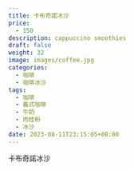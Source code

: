 ```yaml
---
title: 卡布奇諾冰沙
price:
  - 150
description: cappuccino smoothies
draft: false
weight: 32
image: images/coffee.jpg
categories:
  - 咖啡
  - 咖啡冰沙
tags:
  - 咖啡
  - 義式咖啡
  - 牛奶
  - 肉桂粉
  - 冰沙
date: 2023-08-11T23:15:05+08:00
---
```


 卡布奇諾冰沙
